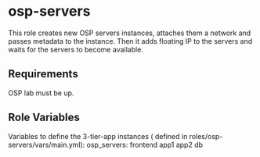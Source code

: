 osp-servers
===========

This role creates new OSP servers instances, attaches them a network and passes metadata to the instance. Then it adds floating IP to the servers and waits for the servers to become available.

Requirements
------------

OSP lab must be up. 

Role Variables
--------------

Variables to define the 3-tier-app instances ( defined in roles/osp-servers/vars/main.yml):
osp_servers:
  frontend
  app1
  app2
  db
